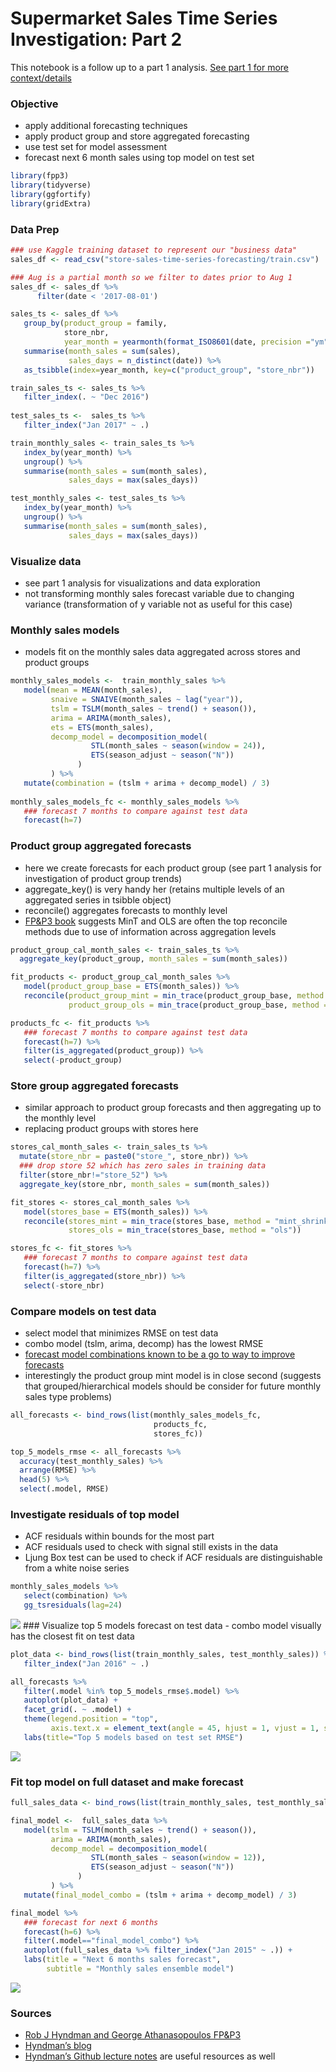Supermarket Sales Time Series Investigation: Part 2
================

This notebook is a follow up to a part 1 analysis. [See part 1 for more
context/details](https://github.com/analyticsanalyst/sales_time_series_investigation/tree/main/part_1)

### Objective

  - apply additional forecasting techniques
  - apply product group and store aggregated forecasting
  - use test set for model assessment
  - forecast next 6 month sales using top model on test set

<!-- end list -->

``` r
library(fpp3)
library(tidyverse)
library(ggfortify)
library(gridExtra)
```

### Data Prep

``` r
### use Kaggle training dataset to represent our "business data"
sales_df <- read_csv("store-sales-time-series-forecasting/train.csv")

### Aug is a partial month so we filter to dates prior to Aug 1
sales_df <- sales_df %>%
      filter(date < '2017-08-01')

sales_ts <- sales_df %>%
   group_by(product_group = family,
            store_nbr,
            year_month = yearmonth(format_ISO8601(date, precision ="ym"))) %>%
   summarise(month_sales = sum(sales),
             sales_days = n_distinct(date)) %>%
   as_tsibble(index=year_month, key=c("product_group", "store_nbr"))

train_sales_ts <- sales_ts %>%
   filter_index(. ~ "Dec 2016")
   
test_sales_ts <-  sales_ts %>%
   filter_index("Jan 2017" ~ .)

train_monthly_sales <- train_sales_ts %>%
   index_by(year_month) %>%
   ungroup() %>%
   summarise(month_sales = sum(month_sales),
             sales_days = max(sales_days))

test_monthly_sales <- test_sales_ts %>%
   index_by(year_month) %>%
   ungroup() %>%
   summarise(month_sales = sum(month_sales),
             sales_days = max(sales_days))
```

### Visualize data

  - see part 1 analysis for visualizations and data exploration
  - not transforming monthly sales forecast variable due to changing
    variance (transformation of y variable not as useful for this case)

### Monthly sales models

  - models fit on the monthly sales data aggregated across stores and
    product groups

<!-- end list -->

``` r
monthly_sales_models <-  train_monthly_sales %>%
   model(mean = MEAN(month_sales),
         snaive = SNAIVE(month_sales ~ lag("year")),
         tslm = TSLM(month_sales ~ trend() + season()),
         arima = ARIMA(month_sales),
         ets = ETS(month_sales),
         decomp_model = decomposition_model(
                  STL(month_sales ~ season(window = 24)),
                  ETS(season_adjust ~ season("N"))
               )
         ) %>%
   mutate(combination = (tslm + arima + decomp_model) / 3)
   
monthly_sales_models_fc <- monthly_sales_models %>%
   ### forecast 7 months to compare against test data
   forecast(h=7)
```

### Product group aggregated forecasts

  - here we create forecasts for each product group (see part 1 analysis
    for investigation of product group trends)
  - aggregate\_key() is very handy her (retains multiple levels of an
    aggregated series in tsibble object)
  - reconcile() aggregates forecasts to monthly level
  - [FP\&P3 book](https://otexts.com/fpp3/tourism.html) suggests MinT
    and OLS are often the top reconcile methods due to use of
    information across aggregation levels

<!-- end list -->

``` r
product_group_cal_month_sales <- train_sales_ts %>%
  aggregate_key(product_group, month_sales = sum(month_sales))

fit_products <- product_group_cal_month_sales %>%
   model(product_group_base = ETS(month_sales)) %>%
   reconcile(product_group_mint = min_trace(product_group_base, method = "mint_shrink"),
             product_group_ols = min_trace(product_group_base, method = "ols"))

products_fc <- fit_products %>%
   ### forecast 7 months to compare against test data
   forecast(h=7) %>%
   filter(is_aggregated(product_group)) %>%
   select(-product_group)
```

### Store group aggregated forecasts

  - similar approach to product group forecasts and then aggregating up
    to the monthly level
  - replacing product groups with stores here

<!-- end list -->

``` r
stores_cal_month_sales <- train_sales_ts %>%
  mutate(store_nbr = paste0("store_", store_nbr)) %>%
  ### drop store 52 which has zero sales in training data
  filter(store_nbr!="store_52") %>%
  aggregate_key(store_nbr, month_sales = sum(month_sales))

fit_stores <- stores_cal_month_sales %>%
   model(stores_base = ETS(month_sales)) %>%
   reconcile(stores_mint = min_trace(stores_base, method = "mint_shrink"),
             stores_ols = min_trace(stores_base, method = "ols"))

stores_fc <- fit_stores %>%
   ### forecast 7 months to compare against test data
   forecast(h=7) %>%
   filter(is_aggregated(store_nbr)) %>%
   select(-store_nbr)
```

### Compare models on test data

  - select model that minimizes RMSE on test data
  - combo model (tslm, arima, decomp) has the lowest RMSE
  - [forecast model combinations known to be a go to way to improve
    forecasts](https://otexts.com/fpp3/combinations.html)
  - interestingly the product group mint model is in close second
    (suggests that grouped/hierarchical models should be consider for
    future monthly sales type problems)

<!-- end list -->

``` r
all_forecasts <- bind_rows(list(monthly_sales_models_fc,
                                products_fc,
                                stores_fc))

top_5_models_rmse <- all_forecasts %>%
  accuracy(test_monthly_sales) %>%
  arrange(RMSE) %>%
  head(5) %>%
  select(.model, RMSE)
```

### Investigate residuals of top model

  - ACF residuals within bounds for the most part
  - ACF residuals used to check with signal still exists in the data
  - Ljung Box test can be used to check if ACF residuals are
    distinguishable from a white noise series

<!-- end list -->

``` r
monthly_sales_models %>%
   select(combination) %>%
   gg_tsresiduals(lag=24)
```

![](part_2_sales_time_series_files/figure-gfm/unnamed-chunk-8-1.png)<!-- -->
\#\#\# Visualize top 5 models forecast on test data - combo model
visually has the closest fit on test data

``` r
plot_data <- bind_rows(list(train_monthly_sales, test_monthly_sales)) %>%
   filter_index("Jan 2016" ~ .)

all_forecasts %>%
   filter(.model %in% top_5_models_rmse$.model) %>%
   autoplot(plot_data) +
   facet_grid(. ~ .model) +
   theme(legend.position = "top",
         axis.text.x = element_text(angle = 45, hjust = 1, vjust = 1, size=6)) +
   labs(title="Top 5 models based on test set RMSE")
```

![](part_2_sales_time_series_files/figure-gfm/unnamed-chunk-9-1.png)<!-- -->

### Fit top model on full dataset and make forecast

``` r
full_sales_data <- bind_rows(list(train_monthly_sales, test_monthly_sales))

final_model <-  full_sales_data %>%
   model(tslm = TSLM(month_sales ~ trend() + season()),
         arima = ARIMA(month_sales),
         decomp_model = decomposition_model(
                  STL(month_sales ~ season(window = 12)),
                  ETS(season_adjust ~ season("N"))
               )
         ) %>%
   mutate(final_model_combo = (tslm + arima + decomp_model) / 3)

final_model %>%
   ### forecast for next 6 months
   forecast(h=6) %>%
   filter(.model=="final_model_combo") %>%
   autoplot(full_sales_data %>% filter_index("Jan 2015" ~ .)) +
   labs(title = "Next 6 months sales forecast",
        subtitle = "Monthly sales ensemble model")
```

![](part_2_sales_time_series_files/figure-gfm/unnamed-chunk-10-1.png)<!-- -->

### Sources

  - [Rob J Hyndman and George Athanasopoulos
    FP\&P3](https://otexts.com/fpp3/)
  - [Hyndman’s blog](https://robjhyndman.com/hyndsight/)
  - [Hyndman’s Github lecture
    notes](https://github.com/robjhyndman/ETC3550Slides/tree/fable) are
    useful resources as well
